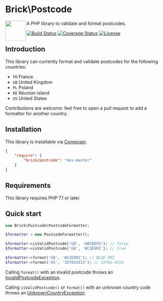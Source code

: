 # Brick\Postcode

<img src="https://raw.githubusercontent.com/brick/brick/master/logo.png" alt="" align="left" height="64">

A PHP library to validate and format postcodes.

[![Build Status](https://secure.travis-ci.org/brick/postcode.svg?branch=master)](http://travis-ci.org/brick/postcode)
[![Coverage Status](https://coveralls.io/repos/brick/postcode/badge.svg?branch=master)](https://coveralls.io/r/brick/postcode?branch=master)
[![License](https://img.shields.io/badge/license-MIT-blue.svg)](http://opensource.org/licenses/MIT)

## Introduction

This library can currently format and validate postcodes for the following countries:

- `FR` France
- `GB` United Kingdom
- `PL` Poland
- `RE` Réunion island
- `US` United States

Contributions are welcome: feel free to open a pull request to add a formatter for another country.

## Installation

This library is installable via [Composer](https://getcomposer.org/).

```json
{
    "require": {
        "brick/postcode": "dev-master"
    }
}
```

## Requirements

This library requires PHP 7.1 or later.

## Quick start

```php
use Brick\Postcode\PostcodeFormatter;

$formatter = new PostcodeFormatter();

$formatter->isValidPostcode('GB', 'ABCDEFG'); // false
$formatter->isValidPostcode('GB', 'WC2E9RZ'); // true

$formatter->format('GB', 'WC2E9RZ'); // WC2E 9RZ
$formatter->format('US', '337014313'); // 33701-4313
```

Calling `format()` with an invalid postcode throws an [InvalidPostcodeException](https://github.com/brick/postcode/blob/master/src/InvalidPostcodeException.php).

Calling `isValidPostcode()` or `format()` with an unknown country code throws an [UnknownCountryException](https://github.com/brick/postcode/blob/master/src/UnknownCountryException.php).
